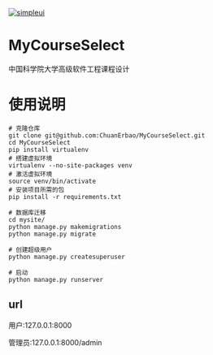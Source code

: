 [![simpleui](https://img.shields.io/badge/developing%20with-Simpleui-2077ff.svg)](https://github.com/newpanjing/simpleui)
# MyCourseSelect
中国科学院大学高级软件工程课程设计

# 使用说明
```shell
# 克隆仓库
git clone git@github.com:ChuanErbao/MyCourseSelect.git
cd MyCourseSelect
pip install virtualenv
# 搭建虚拟环境
virtualenv --no-site-packages venv
# 激活虚拟环境
source venv/bin/activate
# 安装项目所需的包
pip install -r requirements.txt

# 数据库迁移
cd mysite/
python manage.py makemigrations
python manage.py migrate

# 创建超级用户
python manage.py createsuperuser

# 启动
python manage.py runserver

```
## url
用户:127.0.0.1:8000

管理员:127.0.0.1:8000/admin

